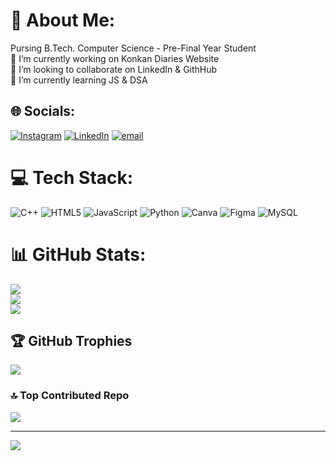 # 💫 About Me:
Pursing B.Tech. Computer Science - Pre-Final Year Student <br>
🔭 I’m currently working on Konkan Diaries Website<br>👯 I’m looking to collaborate on LinkedIn & GithHub <br>🌱 I’m currently learning JS & DSA<br>


## 🌐 Socials:
[![Instagram](https://img.shields.io/badge/Instagram-%23E4405F.svg?logo=Instagram&logoColor=white)](https://instagram.com/riddhi_mdt) [![LinkedIn](https://img.shields.io/badge/LinkedIn-%230077B5.svg?logo=linkedin&logoColor=white)](https://linkedin.com/in/riddhi-mhadgut-3b0a21289) [![email](https://img.shields.io/badge/Email-D14836?logo=gmail&logoColor=white)](mailto:riddhimhadgut17@gmail.com) 

# 💻 Tech Stack:
![C++](https://img.shields.io/badge/c++-%2300599C.svg?style=for-the-badge&logo=c%2B%2B&logoColor=white) ![HTML5](https://img.shields.io/badge/html5-%23E34F26.svg?style=for-the-badge&logo=html5&logoColor=white) ![JavaScript](https://img.shields.io/badge/javascript-%23323330.svg?style=for-the-badge&logo=javascript&logoColor=%23F7DF1E) ![Python](https://img.shields.io/badge/python-3670A0?style=for-the-badge&logo=python&logoColor=ffdd54) ![Canva](https://img.shields.io/badge/Canva-%2300C4CC.svg?style=for-the-badge&logo=Canva&logoColor=white) ![Figma](https://img.shields.io/badge/figma-%23F24E1E.svg?style=for-the-badge&logo=figma&logoColor=white) ![MySQL](https://img.shields.io/badge/mysql-4479A1.svg?style=for-the-badge&logo=mysql&logoColor=white)
# 📊 GitHub Stats:
![](https://github-readme-stats.vercel.app/api?username=RiddhiM170904&theme=tokyonight&hide_border=false&include_all_commits=true&count_private=true)<br/>
![](https://github-readme-streak-stats.herokuapp.com/?user=RiddhiM170904&theme=tokyonight&hide_border=false)<br/>
![](https://github-readme-stats.vercel.app/api/top-langs/?username=RiddhiM170904&theme=tokyonight&hide_border=false&include_all_commits=true&count_private=true&layout=compact)

## 🏆 GitHub Trophies
![](https://github-profile-trophy.vercel.app/?username=RiddhiM170904&theme=tokyonight&no-frame=false&no-bg=true&margin-w=4)

### 🔝 Top Contributed Repo
![](https://github-contributor-stats.vercel.app/api?username=RiddhiM170904&limit=5&theme=tokyonight&combine_all_yearly_contributions=true)

---
[![](https://visitcount.itsvg.in/api?id=RiddhiM170904&icon=0&color=0)](https://visitcount.itsvg.in)

